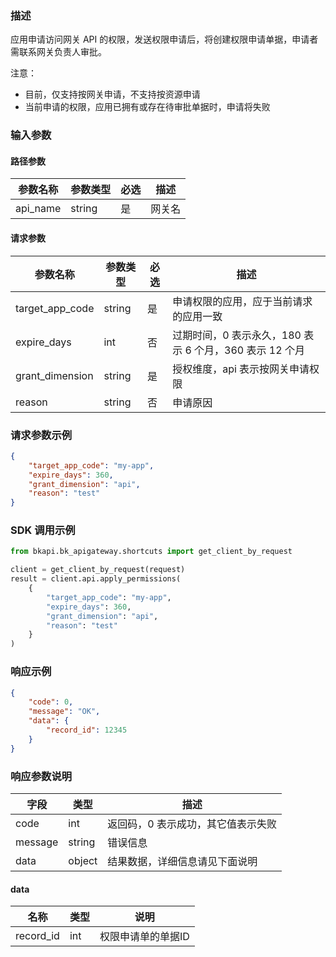### 描述

应用申请访问网关 API 的权限，发送权限申请后，将创建权限申请单据，申请者需联系网关负责人审批。

注意：
- 目前，仅支持按网关申请，不支持按资源申请
- 当前申请的权限，应用已拥有或存在待审批单据时，申请将失败

### 输入参数

#### 路径参数

| 参数名称 | 参数类型 | 必选 | 描述   |
| -------- | -------- | ---- | ------ |
| api_name | string   | 是   | 网关名 |

#### 请求参数

| 参数名称        | 参数类型 | 必选 | 描述                                                    |
| --------------- | -------- | ---- | ------------------------------------------------------- |
| target_app_code | string   | 是   | 申请权限的应用，应于当前请求的应用一致                  |
| expire_days     | int      | 否   | 过期时间，0 表示永久，180 表示 6 个月，360 表示 12 个月 |
| grant_dimension | string   | 是   | 授权维度，api 表示按网关申请权限                        |
| reason          | string   | 否   | 申请原因                                                |


### 请求参数示例

```json
{
    "target_app_code": "my-app",
    "expire_days": 360,
    "grant_dimension": "api",
    "reason": "test"
}
```

### SDK 调用示例

```python
from bkapi.bk_apigateway.shortcuts import get_client_by_request

client = get_client_by_request(request)
result = client.api.apply_permissions(
    {
        "target_app_code": "my-app",
        "expire_days": 360,
        "grant_dimension": "api",
        "reason": "test"
    }
)
```


### 响应示例

```json
{
    "code": 0,
    "message": "OK",
    "data": {
        "record_id": 12345
    }
}
```

### 响应参数说明

| 字段    | 类型   | 描述                               |
| ------- | ------ | ---------------------------------- |
| code    | int    | 返回码，0 表示成功，其它值表示失败 |
| message | string | 错误信息                           |
| data    | object | 结果数据，详细信息请见下面说明     |

#### data

| 名称      | 类型 | 说明               |
| --------- | ---- | ------------------ |
| record_id | int  | 权限申请单的单据ID |